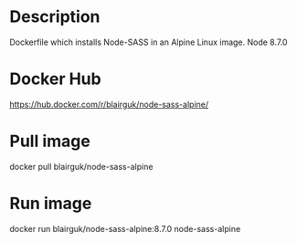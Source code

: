 # Description
Dockerfile which installs Node-SASS in an Alpine Linux image. Node 8.7.0

# Docker Hub
https://hub.docker.com/r/blairguk/node-sass-alpine/

# Pull image
docker pull blairguk/node-sass-alpine

# Run image
docker run blairguk/node-sass-alpine:8.7.0 node-sass-alpine

